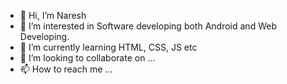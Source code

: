 - 👋 Hi, I’m Naresh
- 👀 I’m interested in Software developing both Android and Web Developing.
- 🌱 I’m currently learning HTML, CSS, JS etc
- 💞️ I’m looking to collaborate on ...
- 📫 How to reach me ...

<!---
Naresh63833/Naresh63833 is a ✨ special ✨ repository because its `README.md` (this file) appears on your GitHub profile.
You can click the Preview link to take a look at your changes.
--->
